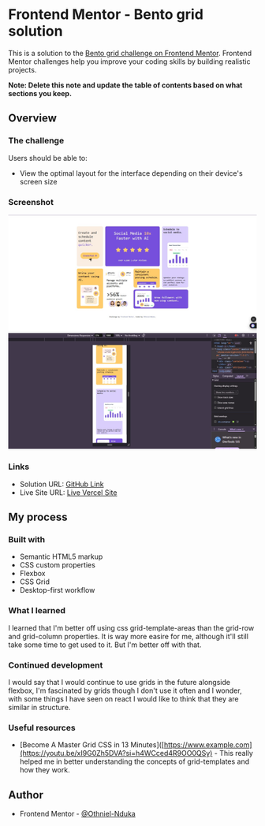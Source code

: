 # Frontend Mentor - Bento grid solution

This is a solution to the [Bento grid challenge on Frontend Mentor](https://www.frontendmentor.io/challenges/bento-grid-RMydElrlOj). Frontend Mentor challenges help you improve your coding skills by building realistic projects. 


**Note: Delete this note and update the table of contents based on what sections you keep.**

## Overview

### The challenge

Users should be able to:

- View the optimal layout for the interface depending on their device's screen size

### Screenshot

![](./Screenshot/bento_screenshotDesktop.jpg)
![](./Screenshot/bento_screenshotMobile.jpg)


### Links

- Solution URL: [GitHub Link](https://github.com/Othniel-Nduka/FM-Bento_Grid)
- Live Site URL: [Live Vercel Site](https://fm-bento-grid-lyart.vercel.app/)

## My process

### Built with

- Semantic HTML5 markup
- CSS custom properties
- Flexbox
- CSS Grid
- Desktop-first workflow


### What I learned

I learned that I'm better off using css grid-template-areas than the grid-row and grid-column properties. It is way more easire for me, although it'll still take some time to get used to it. But I'm better off with that.



### Continued development

I would say that I would continue to use grids in the future alongside flexbox, I'm fascinated by grids though I don't use it often and I wonder, with some things I have seen on react I would like to think that they are similar in structure.



### Useful resources

- [Become A Master Grid CSS in 13 Minutes]([https://www.example.com](https://youtu.be/xI9G0Zh5DVA?si=h4WCced4R9OO0QSy) - This really helped me in better understanding the concepts of grid-templates and how they work.
## Author

- Frontend Mentor - [@Othniel-Nduka](https://www.frontendmentor.io/profile/Othniel-Nduka)

